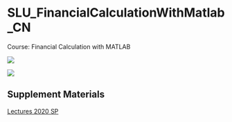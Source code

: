 # SLU_FinancialCalculationWithMatlab_CN
 Course: Financial Calculation with MATLAB

![](https://img.shields.io/badge/dependencis-MATLAB%20R2020a-brightgreen)

![](https://img.shields.io/badge/language-zh--CN-yellow)

## Supplement Materials

[Lectures 2020 SP](https://space.bilibili.com/34182333/channel/detail?cid=163369)

